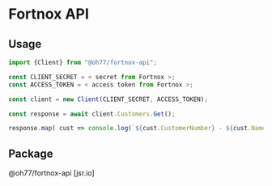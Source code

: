 # Fortnox API

## Usage
```ts
import {Client} from "@oh77/fortnox-api";

const CLIENT_SECRET = < secret from Fortnox >;
const ACCESS_TOKEN = < access token from Fortnox >;

const client = new Client(CLIENT_SECRET, ACCESS_TOKEN);

const response = await client.Customers.Get();

response.map( cust => console.log(`${cust.CustomerNumber} - ${cust.Name}`));
```

## Package
@oh77/fortnox-api [jsr.io]

